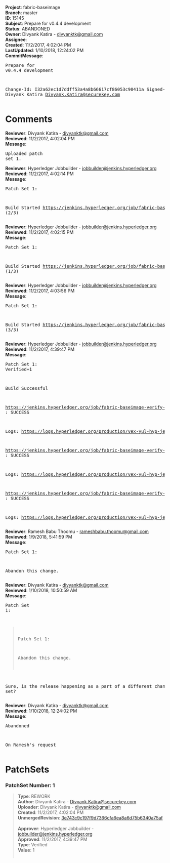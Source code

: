 <strong>Project</strong>: fabric-baseimage<br><strong>Branch</strong>: master<br><strong>ID</strong>: 15145<br><strong>Subject</strong>: Prepare for v0.4.4 development<br><strong>Status</strong>: ABANDONED<br><strong>Owner</strong>: Divyank Katira - divyanktk@gmail.com<br><strong>Assignee</strong>:<br><strong>Created</strong>: 11/2/2017, 4:02:04 PM<br><strong>LastUpdated</strong>: 1/10/2018, 12:24:02 PM<br><strong>CommitMessage</strong>:<br><pre>Prepare for v0.4.4 development

Change-Id: I32a62ec1d7ddff53a4a8b66617cf86053c90411a
Signed-off-by: Divyank Katira <Divyank.Katira@securekey.com>
</pre><h1>Comments</h1><strong>Reviewer</strong>: Divyank Katira - divyanktk@gmail.com<br><strong>Reviewed</strong>: 11/2/2017, 4:02:04 PM<br><strong>Message</strong>: <pre>Uploaded patch set 1.</pre><strong>Reviewer</strong>: Hyperledger Jobbuilder - jobbuilder@jenkins.hyperledger.org<br><strong>Reviewed</strong>: 11/2/2017, 4:02:14 PM<br><strong>Message</strong>: <pre>Patch Set 1:

Build Started https://jenkins.hyperledger.org/job/fabric-baseimage-verify-docker-ppc64le/115/ (2/3)</pre><strong>Reviewer</strong>: Hyperledger Jobbuilder - jobbuilder@jenkins.hyperledger.org<br><strong>Reviewed</strong>: 11/2/2017, 4:02:15 PM<br><strong>Message</strong>: <pre>Patch Set 1:

Build Started https://jenkins.hyperledger.org/job/fabric-baseimage-verify-docker-s390x/102/ (1/3)</pre><strong>Reviewer</strong>: Hyperledger Jobbuilder - jobbuilder@jenkins.hyperledger.org<br><strong>Reviewed</strong>: 11/2/2017, 4:03:56 PM<br><strong>Message</strong>: <pre>Patch Set 1:

Build Started https://jenkins.hyperledger.org/job/fabric-baseimage-verify-docker-x86_64/123/ (3/3)</pre><strong>Reviewer</strong>: Hyperledger Jobbuilder - jobbuilder@jenkins.hyperledger.org<br><strong>Reviewed</strong>: 11/2/2017, 4:39:47 PM<br><strong>Message</strong>: <pre>Patch Set 1: Verified+1

Build Successful 

https://jenkins.hyperledger.org/job/fabric-baseimage-verify-docker-ppc64le/115/ : SUCCESS

Logs: https://logs.hyperledger.org/production/vex-yul-hyp-jenkins-3/fabric-baseimage-verify-docker-ppc64le/115

https://jenkins.hyperledger.org/job/fabric-baseimage-verify-docker-x86_64/123/ : SUCCESS

Logs: https://logs.hyperledger.org/production/vex-yul-hyp-jenkins-3/fabric-baseimage-verify-docker-x86_64/123

https://jenkins.hyperledger.org/job/fabric-baseimage-verify-docker-s390x/102/ : SUCCESS

Logs: https://logs.hyperledger.org/production/vex-yul-hyp-jenkins-3/fabric-baseimage-verify-docker-s390x/102</pre><strong>Reviewer</strong>: Ramesh Babu Thoomu - rameshbabu.thoomu@gmail.com<br><strong>Reviewed</strong>: 1/9/2018, 5:41:59 PM<br><strong>Message</strong>: <pre>Patch Set 1:

Abandon this change.</pre><strong>Reviewer</strong>: Divyank Katira - divyanktk@gmail.com<br><strong>Reviewed</strong>: 1/10/2018, 10:50:59 AM<br><strong>Message</strong>: <pre>Patch Set 1:

> Patch Set 1:
> 
> Abandon this change.

Sure, is the release happening as a part of a different change set?</pre><strong>Reviewer</strong>: Divyank Katira - divyanktk@gmail.com<br><strong>Reviewed</strong>: 1/10/2018, 12:24:02 PM<br><strong>Message</strong>: <pre>Abandoned

On Ramesh's request</pre><h1>PatchSets</h1><h3>PatchSet Number: 1</h3><blockquote><strong>Type</strong>: REWORK<br><strong>Author</strong>: Divyank Katira - Divyank.Katira@securekey.com<br><strong>Uploader</strong>: Divyank Katira - divyanktk@gmail.com<br><strong>Created</strong>: 11/2/2017, 4:02:04 PM<br><strong>UnmergedRevision</strong>: [3e743c9c197f9d7366cfa6ea8a6d75b6340a75af](https://github.com/hyperledger-gerrit-archive/fabric-baseimage/commit/3e743c9c197f9d7366cfa6ea8a6d75b6340a75af)<br><br><strong>Approver</strong>: Hyperledger Jobbuilder - jobbuilder@jenkins.hyperledger.org<br><strong>Approved</strong>: 11/2/2017, 4:39:47 PM<br><strong>Type</strong>: Verified<br><strong>Value</strong>: 1<br><br></blockquote>